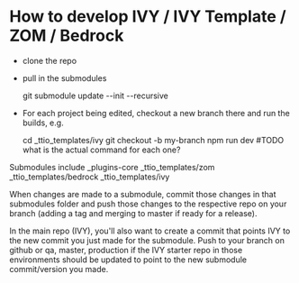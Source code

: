 # How to develop IVY / IVY Template / ZOM / Bedrock

* clone the repo
* pull in the submodules
    
    git submodule update --init --recursive
      
* For each project being edited, checkout a new branch there and run the builds, e.g.

    cd _ttio_templates/ivy
    git checkout -b my-branch
    npm run dev #TODO what is the actual command for each one?
    
    
Submodules include
_plugins-core
_ttio_templates/zom
_ttio_templates/bedrock
_ttio_templates/ivy

When changes are made to a submodule, commit those changes in that submodules folder and push those changes to the respective repo on your branch (adding a tag and merging to master if ready for a release).

In the main repo (IVY), you'll also want to create a commit that points IVY to the new commit you just made for the submodule. Push to your branch on github or qa, master, production if the IVY starter repo in those environments should be updated to point to the new submodule commit/version you made.

